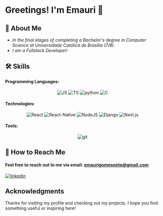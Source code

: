 # Greetings! I'm Emauri 👋

## 🚀 About Me

* *In the final stages of completing a Bachelor's degree in Computer Science at Universidade Católica de Brasília (7/8)*.
* *I am a Fullstack Developer!*

## 🛠 Skills
#### Programming Languages:

<div style="text-align: center;">
  <img src="https://img.shields.io/badge/JavaScript-F7DF1E?style=for-the-badge&logo=javascript&logoColor=black" alt="JS">
  <img src="https://img.shields.io/badge/TypeScript-007ACC?style=for-the-badge&logo=typescript&logoColor=white" alt="TS">
  <img src="https://img.shields.io/badge/Python-3776AB?style=for-the-badge&logo=python&logoColor=white" alt="python">
  <img src="https://img.shields.io/badge/C-00599C?style=for-the-badge&logo=c&logoColor=white" alt="C">
</div>

#### Technologies:

<div style="text-align: center;">
  <img src="https://img.shields.io/badge/React-20232A?style=for-the-badge&logo=react&logoColor=61DAFB" alt="React">
  <img src="https://img.shields.io/badge/React_Native-20232A?style=for-the-badge&logo=react&logoColor=61DAFB" alt="React-Native">
  <img src="https://img.shields.io/badge/Node.js-43853D?style=for-the-badge&logo=node.js&logoColor=white" alt="NodeJS">
  <img src="https://img.shields.io/badge/Django-092E20?style=for-the-badge&logo=django&logoColor=white" alt="Django">
  <img src="https://img.shields.io/badge/Next.js-000000?style=for-the-badge&logo=next.js&logoColor=white" alt="Next.js">
</div>

#### Tools:

<div style="text-align: center;">
  <img src="https://img.shields.io/badge/GIT-E44C30?style=for-the-badge&logo=git&logoColor=white" alt="git">
</div>

## 🔗 How to Reach Me
#### Feel free to reach out to me via email: emaurigomesneto@gmail.com
[![linkedin](https://img.shields.io/badge/linkedin-0A66C2?style=for-the-badge&logo=linkedin&logoColor=white)](https://www.linkedin.com/in/emauri-gomes-gaspar-neto/)



## Acknowledgments
Thanks for visiting my profile and checking out my projects. I hope you find something useful or inspiring here!
